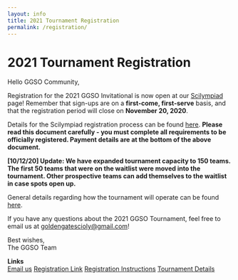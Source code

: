 ```yaml
---
layout: info
title: 2021 Tournament Registration
permalink: /registration/
---
```


# 2021 Tournament Registration

Hello GGSO Community,

Registration for the 2021 GGSO Invitational is now open at our  <a target="_blank" href = "https://scilympiad.com/golden-gate">Scilympiad</a> page! Remember that sign-ups are on a <b>first-come, first-serve</b> basis, and that the registration period will close on <b>November 20, 2020</b>. 

Details for the Scilympiad registration process can be found <a target="_blank" href="https://docs.google.com/document/d/1Jq3jVo8NdcEI5Iy9mQgXa3MByH-2AZXzX-0Q6B_1zYY/edit?usp=sharing">here</a>. <b>Please read this document carefully - you must complete all requirements to be officially registered. Payment details are at the bottom of the above document.</b>

<b>[10/12/20] Update: We have expanded tournament capacity to 150 teams. The first 50 teams that were on the waitlist were moved into the tournament. Other prospective teams can add themselves to the waitlist in case spots open up.</b>


General details regarding how the tournament will operate can be found <a target="_blank" href = "https://docs.google.com/document/d/1PgulkUgZ8pOl2daWdRuLzUSWo5lmfeKH7uJjoBNgBtk/edit?usp=sharing">here</a>.

If you have any questions about the 2021 GGSO Tournament, feel free to email us at goldengatescioly@gmail.com! 

Best wishes, <br/>
The GGSO Team

**Links**
<br/>
<a class="btn btn-md btn-mid" target="_blank" href="mailto:goldengatescioly@gmail.com">Email us</a>
<a class = "btn btn-md btn-mid" target="_blank" href="https://scilympiad.com/golden-gate">Registration Link</a>
<a class = "btn btn-md btn-mid" target="_blank" href="https://docs.google.com/document/d/1Jq3jVo8NdcEI5Iy9mQgXa3MByH-2AZXzX-0Q6B_1zYY/edit?usp=sharing">Registration Instructions</a>
<a class = "btn btn-md btn-mid" target="_blank" href="https://docs.google.com/document/d/1PgulkUgZ8pOl2daWdRuLzUSWo5lmfeKH7uJjoBNgBtk/edit?usp=sharing">Tournament Details</a>
